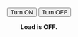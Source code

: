 <script src="https://cdn.netpie.io/microgear.js"></script>

<script>

  const APPID = "toralight";
  const KEY = "wYU8cLHrzroCKH6zz208VxW9i";
  const SECRET = "ViBSyg8NZyCZFXbJfBvDuQfCa";

  const ALIAS = "http://192.168.43.125/LED=OFF";     //  ชื่อตัวเอง
  const thing1 = "Toralight";                                   //  ชื่อเพื่อนที่จะคุย

  function switchPress(logic){
    if(logic == 1 ){
      microgear.chat(thing1,"ON");
    }else if(logic == 0 ){
      microgear.chat(thing1,"OFF");
    }
  }

  var microgear = Microgear.create({
    key: KEY,
    secret: SECRET,
    alias : ALIAS
  });


  microgear.on('message', function(topic,data) {
    if(data=="ON"){
      document.getElementById("Status").innerHTML =  "Load is ON.";
    }else if(data=="OFF"){
      document.getElementById("Status").innerHTML =  "Load is OFF."; 
    }
  });

  microgear.on('connected', function() {
    microgear.setAlias(ALIAS);
    document.getElementById("connected_NETPIE").innerHTML = "Connected to NETPIE"
  });

  microgear.on('present', function(event) {
    console.log(event);
  });

  microgear.on('absent', function(event) {
    console.log(event);
  });

  microgear.resettoken(function(err) {
    microgear.connect(APPID);
  });

</script>
<center>
  <h1 id="connected_NETPIE"></h1>
  <button type="button" onclick="switchPress(1)">Turn ON</button>
  <button type="button" onclick="switchPress(0)">Turn OFF</button>
  <p><strong id="Status">Load is OFF.</strong></p>
</center>
